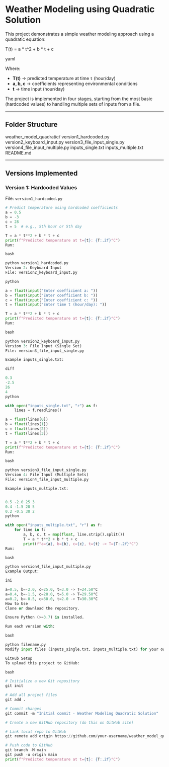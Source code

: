 # Weather Modeling using Quadratic Solution

This project demonstrates a simple weather modeling approach using a quadratic equation:

T(t) = a * t^2 + b * t + c

yaml


Where:  
- **T(t)** → predicted temperature at time `t` (hour/day)  
- **a, b, c** → coefficients representing environmental conditions  
- **t** → time input (hour/day)  

The project is implemented in four stages, starting from the most basic (hardcoded values) to handling multiple sets of inputs from a file.

---
 ## Folder Structure
weather_model_quadratic/
version1_hardcoded.py
version2_keyboard_input.py
version3_file_input_single.py
version4_file_input_multiple.py
inputs_single.txt
inputs_multiple.txt
README.md

---

## Versions Implemented

### Version 1: Hardcoded Values  
File: `version1_hardcoded.py`  

```python
# Predict temperature using hardcoded coefficients
a = 0.5
b = -3
c = 28
t = 5  # e.g., 5th hour or 5th day

T = a * t**2 + b * t + c
print(f"Predicted temperature at t={t}: {T:.2f}°C")
Run:

bash

python version1_hardcoded.py
Version 2: Keyboard Input
File: version2_keyboard_input.py

python

a = float(input("Enter coefficient a: "))
b = float(input("Enter coefficient b: "))
c = float(input("Enter coefficient c: "))
t = float(input("Enter time t (hour/day): "))

T = a * t**2 + b * t + c
print(f"Predicted temperature at t={t}: {T:.2f}°C")
Run:

bash

python version2_keyboard_input.py
Version 3: File Input (Single Set)
File: version3_file_input_single.py

Example inputs_single.txt:

diff

0.3
-2.5
26
4
python

with open("inputs_single.txt", "r") as f:
    lines = f.readlines()

a = float(lines[0])
b = float(lines[1])
c = float(lines[2])
t = float(lines[3])

T = a * t**2 + b * t + c
print(f"Predicted temperature at t={t}: {T:.2f}°C")
Run:

bash

python version3_file_input_single.py
Version 4: File Input (Multiple Sets)
File: version4_file_input_multiple.py

Example inputs_multiple.txt:


0.5 -2.0 25 3
0.4 -1.5 28 5
0.2 -0.5 30 2
python

with open("inputs_multiple.txt", "r") as f:
    for line in f:
        a, b, c, t = map(float, line.strip().split())
        T = a * t**2 + b * t + c
        print(f"a={a}, b={b}, c={c}, t={t} -> T={T:.2f}°C")
Run:

bash

python version4_file_input_multiple.py
Example Output:

ini

a=0.5, b=-2.0, c=25.0, t=3.0 -> T=24.50°C
a=0.4, b=-1.5, c=28.0, t=5.0 -> T=29.50°C
a=0.2, b=-0.5, c=30.0, t=2.0 -> T=30.30°C
How to Use
Clone or download the repository.

Ensure Python (>=3.7) is installed.

Run each version with:

bash

python filename.py
Modify input files (inputs_single.txt, inputs_multiple.txt) for your own test cases.

GitHub Setup
To upload this project to GitHub:

bash

# Initialize a new Git repository
git init

# Add all project files
git add .

# Commit changes
git commit -m "Initial commit - Weather Modeling Quadratic Solution"

# Create a new GitHub repository (do this on GitHub site)

# Link local repo to GitHub
git remote add origin https://github.com/your-username/weather_model_quadratic.git

# Push code to GitHub
git branch -M main
git push -u origin main
print(f"Predicted temperature at t={t}: {T:.2f}°C")
